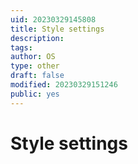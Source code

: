 ```yaml
---
uid: 20230329145808
title: Style settings
description:
tags:
author: OS
type: other
draft: false
modified: 20230329151246
public: yes
---
```


# Style settings
